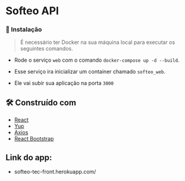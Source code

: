 # Softeo API
### 🔧 Instalação

> É necessário ter Docker na sua máquina local para executar os seguintes comandos.

- Rode o serviço `web` com o comando `docker-compose up -d --build`.
- Esse serviço ira inicializar um container chamado  `softeo_web`.

- Ele vai subir sua aplicação na porta `3000`

## 🛠️ Construído com

* [React](https://pt-br.reactjs.org/docs/getting-started.html)
* [Yup](https://www.npmjs.com/package/yup)
* [Axios](https://axios-http.com/docs/intro)
* [React Bootstrap](https://react-bootstrap.github.io/)

## Link do app:
- softeo-tec-front.herokuapp.com/
